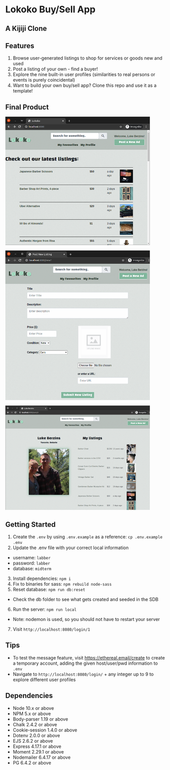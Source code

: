 Lokoko Buy/Sell App
=========

## A Kijiji Clone



## Features

1. Browse user-generated listings to shop for services or goods new and used
2. Post a listing of your own - find a buyer!
3. Explore the nine built-in user profiles (similarities to real persons or events is purely coincidental)
4. Want to build your own buy/sell app? Clone this repo and use it as a template!

## Final Product

!["Browse listings from your area!"](https://github.com/rjlmacfarlane/lokoko/blob/master/docs/latest-listings.png)

!["Browse listings from your area!"](https://github.com/rjlmacfarlane/lokoko/blob/master/docs/post-new-ad.png)

!["Browse listings from your area!"](https://github.com/rjlmacfarlane/lokoko/blob/master/docs/user-profile.png)

## Getting Started

1. Create the `.env` by using `.env.example` as a reference: `cp .env.example .env`
2. Update the .env file with your correct local information 
  - username: `labber` 
  - password: `labber` 
  - database: `midterm`
3. Install dependencies: `npm i`
4. Fix to binaries for sass: `npm rebuild node-sass`
5. Reset database: `npm run db:reset`
  - Check the db folder to see what gets created and seeded in the SDB
6. Run the server: `npm run local`
  - Note: nodemon is used, so you should not have to restart your server
7. Visit `http://localhost:8080/login/1`

## Tips

- To test the message feature, visit https://ethereal.email/create to create a temporary account, adding the given host/user/pwd information to `.env`
- Navigate to `http://localhost:8080/login/` + any integer up to 9 to explore different user profiles 

## Dependencies

- Node 10.x or above
- NPM 5.x or above
- Body-parser 1.19 or above
- Chalk 2.4.2 or above
- Cookie-session 1.4.0 or above
- Dotenv 2.0.0 or above
- EJS 2.6.2 or above
- Express 4.17.1 or above
- Moment 2.29.1 or above
- Nodemailer 6.4.17 or above
- PG 6.4.2 or above
